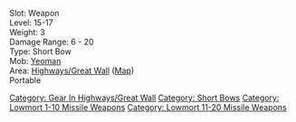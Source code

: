 Slot: Weapon  
Level: 15-17  
Weight: 3  
Damage Range: 6 - 20  
Type: Short Bow  
Mob: [Yeoman](Yeoman "wikilink")  
Area: [Highways/Great Wall](:Category:_Highways/Great_Wall "wikilink")
([Map](Highways/Great_Wall_Map "wikilink"))  
Portable

[Category: Gear In Highways/Great
Wall](Category:_Gear_In_Highways/Great_Wall "wikilink") [Category: Short
Bows](Category:_Short_Bows "wikilink") [Category: Lowmort 1-10 Missile
Weapons](Category:_Lowmort_1-10_Missile_Weapons "wikilink") [Category:
Lowmort 11-20 Missile
Weapons](Category:_Lowmort_11-20_Missile_Weapons "wikilink")
